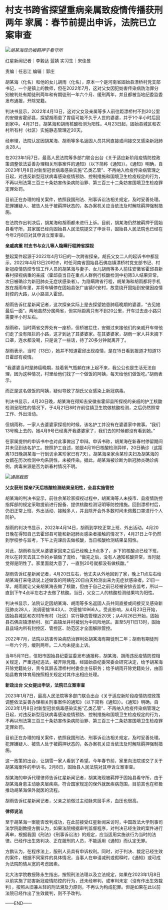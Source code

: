 # 村支书跨省探望重病亲属致疫情传播获刑两年 家属：春节前提出申诉，法院已立案审查

![](https://inews.gtimg.com/newsapp_bt/0/15680112775/1000)_胡某海现仍被羁押于看守所_

红星新闻记者｜李毅达 蓝婧 实习生｜宋佳旻

责编｜任志江 编辑｜郭庄

胡某海（化名）和他的女儿胡雨（化名），原本一个是河南省固始县漂桥村党支部书记，一个是镇上的教师，但在2022年7月，这对父女因犯妨害传染病防治罪分别被判处有期徒刑两年和有期徒刑一年六个月、缓刑两年，并且都被当地纪委监委发布通报，开除党籍。

判决书显示，2022年4月13日，这对父女及亲属等多人前往距漂桥村不到20公里的安徽省霍邱县，探望胡雨患了胃癌可能不久于人世的婆婆，并于1个半小时后回到家中。4月21日，胡某海和胡雨核酸检测为阳性。4月23日起，固始县城区和农村所有村（社区）实施静态管理近20天。

经审理，法院认定因胡某海、胡雨等多名返固人员共同直接或间接交叉感染新冠肺炎28人。

在2023年1月7日，最高人民法院等多部门联合出台《关于适应新阶段疫情防控政策调整依法妥善办理相关刑事案件的通知》（以下简称《通知》）。《通知》明确，自2023年1月8日对新型冠状病毒感染实施“乙类乙管”、不再纳入检疫传染病管理之日起，对违反新型冠状病毒感染疫情预防、控制措施和国境卫生检疫规定的行为，不再以刑法第三百三十条妨害传染病防治罪、第三百三十二条妨害国境卫生检疫罪定罪处罚。

目前正在办理的相关案件，依照我国刑法、刑事诉讼法相关规定，及时妥善处理。犯罪嫌疑人、被告人处于被羁押状态的，各办案机关应当依法及时解除羁押强制措施。

在法院作出判决后，胡某海和胡雨都未进行上诉。目前，胡某海仍然被羁押于固始县看守所，其家属已经向固始县人民法院提交了申诉书，固始县人民法院也已经在今年2月8日对其申诉立案审查。

**亲戚病重 村支书与女儿等人隐瞒行程跨省探视**

整起案件起源于2022年4月13日的一次跨省探亲。胡氏父女二人的起诉书中都显示，2022年4月13日20时许，时任河南省固始县石佛店镇漂桥村党支部书记、村新冠疫情防控专班工作人员的胡某海与妻子、女儿胡雨等多人前往安徽省霍邱县新春村探视病重的亲戚（霍邱县当日在重点人群例行核酸检测中初筛3人结果异常，次日被确诊为新冠肺炎无症状感染者）。为隐瞒跨省行程，胡某海和胡雨都将手机放在胡雨车里，并将车辆停在固始县张广庙镇兴安村，故意绕开固始到安徽因疫情封控的大路，从小路进入霍邱。

胡雨告诉红星新闻记者，这次探亲实际上是去探望她患肺癌晚期的婆婆，“去见她最后一面”。两地虽然分属两省，但实际距离只有不到20公里，开车过去走小路只需要半小时左右。

胡雨称，当时两省交界处有一座桥，但桥被拦住，安徽过来接他们的亲戚开车带他们走了没有阻拦的小路，这才到达了其婆婆家。在其婆婆家，胡雨一家人并未摘下口罩，连水都没喝，只是说了一些话，待了20多分钟就离开了。

胡雨表示，当时（13日），她并不知道霍邱出现疫情，是在15日看到报道才知道13日霍邱有疫情。

“我婆婆当时是肺癌晚期，挂着氧气瓶躺在床上起不来，我公公也是生活无法自理，因为这种情况，村里给他们找了一个做饭的阿姨，每天给他们做饭吃。”胡雨表示。

而正是这名做饭的阿姨，疑似导致了胡氏父女感染上新冠病毒。

判决书显示，4月20日晚，胡某海在得知去安徽省霍邱县所探视的亲戚的护工核酸检测呈阳性的情况下，于4月21日8时许前往镇卫生院做核酸检测，之后仍然照常工作、外出活动。

但胡雨称，一家人去婆婆家探视的时候，该名护工并没有在婆婆家中做事。“我们13号晚上去的，她4月9号已经离开我婆婆家了，我们去的时候都没有看到她。”

在家属提供的申诉书中也对此事做出了申辩。申诉书称，胡某海在新春村停留期间并未见到该名护工。按照护工自述，她是4月19日核酸检测异样，20日确诊（这距离13日晚胡某海一行到访余某珍家已有7天）。胡某海亲家余某珍夫妇及胡某海的女婿在历次检测中均系阴性，未被传染。据此，胡某海被诊断为新冠肺炎确诊病例，病毒来源是否为新春村情况不明。

![](https://inews.gtimg.com/newsapp_bt/0/15680112778/1000)_通报截图_

**父女获刑 探亲7天后核酸检测结果呈阳性，全县实施管控**

胡某海的判决书显示，前往余某珍家探视过程中，胡某海等人未按市、县疫情防控指挥部的规定采取提前进行报备、提供核酸检测证明等防控措施。回到漂桥村后，仍旧正常上班、外出活动、接触多人，并且除开会外多数时间未佩戴口罩进行个人防护。

胡雨的判决书显示，2022年4月14日，胡雨到学校正常上班、外出活动。4月20日晚在得知自己去霍邱县可能和新冠肺炎感染者接触的情况下，4月21日上午仍然到学校参与监考，下午上完课后去做核酸，当日核酸检测结果呈阳性。

对此，胡雨称当天从婆婆家回来之后已经晚上9点多了，乡下的核酸点已经下班，所以在转天去其工作的乡镇做了混检，“做完之后，没有人通知核酸异常，当时就觉得是阴性了。家里面就大意了，一直到20号就都没有做核酸。”

胡雨告诉红星新闻记者，4月20日左右，他丈夫从外地回到了家，晚上11点左右给胡某海打来电话说上述做饭的阿姨在20日白天检测出来为无症状感染者。21日一早，胡雨就让父亲胡某海去做了核酸，但由于自己之前已经被安排去监考，所以一直到下午4点半左右才去做了核酸。当日，父女二人的核酸检测结果均为阳性。

判决书显示，法院认定因胡某海、胡雨等多名返固人员共同直接或间接交叉感染新冠肺炎28人，流调密接1843人、次密接10966人。受此影响，从4月23日开始，固始县城区和农村所有村（社区）实行静态管理近20天；从4月26日开始，固始县石佛店镇漂桥村、张广庙镇龙井村被划为中风险地区。直至5月11日13时，固始县县域内所有封控区、管控区、防范区才全面解除管控。

2022年7月，法院以妨害传染病防治罪判处胡某海有期徒刑二年；胡雨有期徒刑一年六个月，缓刑两年。二人均未提出上诉。

当年5月11日，信阳市固始县纪委监委发布通报称，胡某海、胡雨违反疫情防控相关规定，严重违纪违法，被开除党籍。经固始县纪委常委会研究决定，给予胡某海开除党籍处分，责令其辞去漂桥村村委会主任职务；给予胡雨开除党籍处分，由固始县教育体育局按照相关规定对其作出相应处理。

**新政出台 父女提出申诉，法院已立案审查**

2023年1月7日，最高人民法院等多部门联合出台《关于适应新阶段疫情防控政策调整依法妥善办理相关刑事案件的通知》（以下简称《通知》）。《通知》明确，自2023年1月8日对新型冠状病毒感染实施“乙类乙管”、不再纳入检疫传染病管理之日起，对违反新型冠状病毒感染疫情预防、控制措施和国境卫生检疫规定的行为，不再以刑法第三百三十条妨害传染病防治罪、第三百三十二条妨害国境卫生检疫罪定罪处罚。

目前正在办理的相关案件，依照我国刑法、刑事诉讼法相关规定，及时妥善处理。犯罪嫌疑人、被告人处于被羁押状态的，各办案机关应当依法及时解除羁押强制措施。

这一政策的出台，让胡雪一家人看到了希望。今年春节前，家里向法院递交了关于胡某海案件的申诉书。2月8日，固始县人民法院对其申诉立案审查。

胡某海的申诉代理律师告诉红星新闻记者，胡某海现被羁押于固始县看守所，由于胡某海身患主动脉夹层疾病，符合国家规定的保外就医疾病范围，目前其也在积极推动胡某海保外就医的流程。

胡雨告诉红星新闻记者，父亲之前做过主动脉夹层手术，血压也很高。

**律师说法**

至于胡某海一案能否改判成功，在此前接受红星新闻采访时，中国政法大学刑事司法学院副教授方鹏认为，如果法院根据审判监督程序，对判决已经生效的案件进行再审，根据我国《刑法》《刑事诉讼法》的规定，应当适用实施该行为当时的法律。已经作出生效判决、正在服刑的人员，不能适用《通知》而认定无罪。

方鹏认为，在程序法上，服刑人员具有申诉权利。同时，对于判决、裁定已经生效的案件，根据不同案件的具体情况，当事人在申请减刑或假释时，《通知》或可成为法院酌情从宽的考虑因素。

北大法学院教授陈永生指出，按照刑法法理以及立法规定，如果在2023年1月8日以前实施了妨害新冠疫情防控的行为，还未经审判，或审判未定（没有作出生效裁判），按照从旧兼从轻的刑法溯及力原则，不再认为构成犯罪。但是如果在此以前法院已经作出了生效裁判，则不予改判。

——END——

